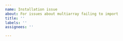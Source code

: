 ```yaml
---
name: Installation issue
about: For issues about multiarray failing to import
title: ''
labels: ''
assignees: ''

---
```



